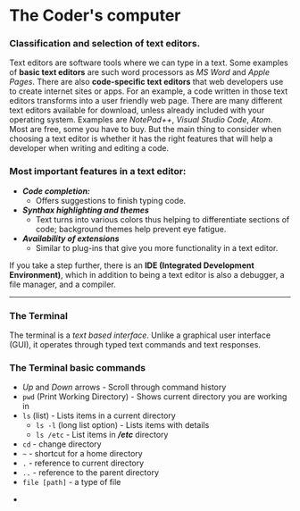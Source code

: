# The Coder's computer  

### Classification and selection of text editors.
Text editors are software tools where we can type in a text. Some examples of **basic text editors** are such word processors as *MS Word* and *Apple Pages*. There are also **code-specific text editors** that web developers use to create internet sites or apps. For an example, a code written in those text editors transforms into a user friendly web page. There are many different text editors available for download, unless already included with your operating system. Examples are *NotePad++*, *Visual Studio Code*, *Atom*. Most are free, some you have to buy. But the main thing to consider when choosing a text editor is whether it has the right features that will help a developer when writing and editing a code.
### Most important features in a text editor:
* ***Code completion:***
  * Offers suggestions to finish typing code.
* ***Synthax highlighting and themes***
  * Text turns into various colors thus helping to differentiate sections of code; background themes help prevent eye fatigue. 
* ***Availability of extensions***
  * Similar to plug-ins that give you more functionality in a text editor.

If you take a step further, there is an **IDE (Integrated Development Environment)**, which in addition to being a text editor is also a debugger, a file manager, and a compiler. 

-------------------------------

### The Terminal
The terminal is a *text based interface*. Unlike a graphical user interface (GUI), it operates through typed text commands and text responses. 

### The Terminal basic commands

- *Up* and *Down* arrows - Scroll through command history
- `pwd` (Print Working Directory) - Shows current directory you are working in
- `ls` (list) - Lists items in a current directory
  - `ls -l` (long list option) - Lists items with details
  - `ls /etc` - List items in ***/etc*** directory
- `cd` - change directory
- `~` - shortcut for a home directory
- `.` - reference to current directory
- `..` - reference to the parent directory
- `file [path]` - a type of file
-  ```` Anything inside quotes is recognized as a single item

